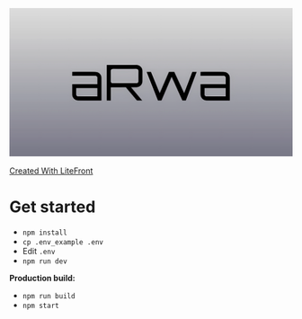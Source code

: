 ![](./.github/logo.png)

[Created With LiteFront](https://github.com/uxname/litefront)

# Get started
- `npm install`
-  `cp .env_example .env`
- Edit `.env`
- `npm run dev`

**Production build:**
- `npm run build`
- `npm start`

